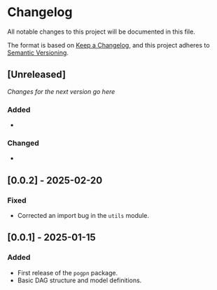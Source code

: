 # Changelog

All notable changes to this project will be documented in this file.

The format is based on [Keep a Changelog](https://keepachangelog.com/en/1.1.0/),
and this project adheres to [Semantic Versioning](https://semver.org/spec/v2.0.0.html).

## [Unreleased]
_Changes for the next version go here_

### Added
- 

### Changed
-


## [0.0.2] - 2025-02-20
### Fixed
- Corrected an import bug in the `utils` module.


## [0.0.1] - 2025-01-15
### Added
- First release of the `pogpn` package.
- Basic DAG structure and model definitions.
